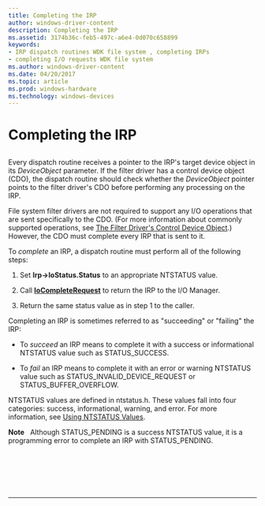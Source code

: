 ```yaml
---
title: Completing the IRP
author: windows-driver-content
description: Completing the IRP
ms.assetid: 3174b36c-feb5-497c-a6e4-0d070c658899
keywords:
- IRP dispatch routines WDK file system , completing IRPs
- completing I/O requests WDK file system
ms.author: windows-driver-content
ms.date: 04/20/2017
ms.topic: article
ms.prod: windows-hardware
ms.technology: windows-devices
---
```


# Completing the IRP


## <span id="ddk_handling_the_control_device_object_case_if"></span><span id="DDK_HANDLING_THE_CONTROL_DEVICE_OBJECT_CASE_IF"></span>


Every dispatch routine receives a pointer to the IRP's target device object in its *DeviceObject* parameter. If the filter driver has a control device object (CDO), the dispatch routine should check whether the *DeviceObject* pointer points to the filter driver's CDO before performing any processing on the IRP.

File system filter drivers are not required to support any I/O operations that are sent specifically to the CDO. (For more information about commonly supported operations, see [The Filter Driver's Control Device Object](the-filter-driver-s-control-device-object.md).) However, the CDO must complete every IRP that is sent to it.

To *complete* an IRP, a dispatch routine must perform all of the following steps:

1.  Set **Irp-&gt;IoStatus.Status** to an appropriate NTSTATUS value.

2.  Call [**IoCompleteRequest**](https://msdn.microsoft.com/library/windows/hardware/ff548343) to return the IRP to the I/O Manager.

3.  Return the same status value as in step 1 to the caller.

Completing an IRP is sometimes referred to as "succeeding" or "failing" the IRP:

-   To *succeed* an IRP means to complete it with a success or informational NTSTATUS value such as STATUS\_SUCCESS.

-   To *fail* an IRP means to complete it with an error or warning NTSTATUS value such as STATUS\_INVALID\_DEVICE\_REQUEST or STATUS\_BUFFER\_OVERFLOW.

NTSTATUS values are defined in ntstatus.h. These values fall into four categories: success, informational, warning, and error. For more information, see [Using NTSTATUS Values](https://msdn.microsoft.com/library/windows/hardware/ff565436).

**Note**   Although STATUS\_PENDING is a success NTSTATUS value, it is a programming error to complete an IRP with STATUS\_PENDING.

 

 

 


--------------------


